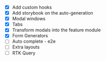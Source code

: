 - [x] Add custom hooks
- [x] Add storybook on the auto-generation
- [x] Modal windows
- [x] Tabs
- [x] Transform modals into the feature module
- [x] Form Generators
- [ ] Auto complete - e2e
- [ ] Extra layouts
- [ ] RTK Query

